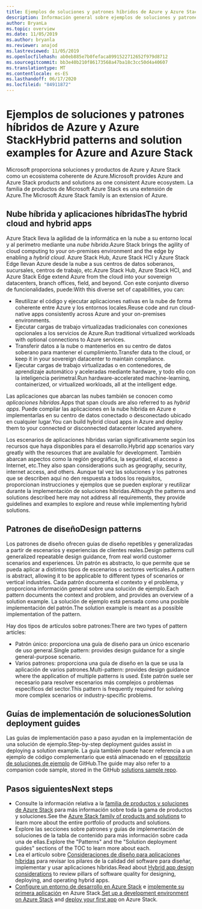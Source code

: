 ```yaml
---
title: Ejemplos de soluciones y patrones híbridos de Azure y Azure Stack Hub
description: Información general sobre ejemplos de soluciones y patrones híbridos para aprender y compilar soluciones híbridas en Azure y Azure Stack Hub.
author: BryanLa
ms.topic: overview
ms.date: 11/05/2019
ms.author: bryanla
ms.reviewer: anajod
ms.lastreviewed: 11/05/2019
ms.openlocfilehash: ab0eb885e7b0fefaca8991522712652f979d8712
ms.sourcegitcommit: bb3e40b210f86173568a47ba18c3cc50d4a40607
ms.translationtype: MT
ms.contentlocale: es-ES
ms.lasthandoff: 06/17/2020
ms.locfileid: "84911872"
---
```

# <a name="hybrid-patterns-and-solution-examples-for-azure-and-azure-stack"></a><span data-ttu-id="16e8e-103">Ejemplos de soluciones y patrones híbridos de Azure y Azure Stack</span><span class="sxs-lookup"><span data-stu-id="16e8e-103">Hybrid patterns and solution examples for Azure and Azure Stack</span></span>

<span data-ttu-id="16e8e-104">Microsoft proporciona soluciones y productos de Azure y Azure Stack como un ecosistema coherente de Azure.</span><span class="sxs-lookup"><span data-stu-id="16e8e-104">Microsoft provides Azure and Azure Stack products and solutions as one consistent Azure ecosystem.</span></span> <span data-ttu-id="16e8e-105">La familia de productos de Microsoft Azure Stack es una extensión de Azure.</span><span class="sxs-lookup"><span data-stu-id="16e8e-105">The Microsoft Azure Stack family is an extension of Azure.</span></span>

## <a name="the-hybrid-cloud-and-hybrid-apps"></a><span data-ttu-id="16e8e-106">Nube híbrida y aplicaciones híbridas</span><span class="sxs-lookup"><span data-stu-id="16e8e-106">The hybrid cloud and hybrid apps</span></span>

<span data-ttu-id="16e8e-107">Azure Stack lleva la agilidad de la informática en la nube a su entorno local y al perímetro mediante una *nube híbrida*.</span><span class="sxs-lookup"><span data-stu-id="16e8e-107">Azure Stack brings the agility of cloud computing to your on-premises environment and the edge by enabling a *hybrid cloud*.</span></span> <span data-ttu-id="16e8e-108">Azure Stack Hub, Azure Stack HCI y Azure Stack Edge llevan Azure desde la nube a sus centros de datos soberanos, sucursales, centros de trabajo, etc.</span><span class="sxs-lookup"><span data-stu-id="16e8e-108">Azure Stack Hub, Azure Stack HCI, and Azure Stack Edge extend Azure from the cloud into your sovereign datacenters, branch offices, field, and beyond.</span></span> <span data-ttu-id="16e8e-109">Con este conjunto diverso de funcionalidades, puede:</span><span class="sxs-lookup"><span data-stu-id="16e8e-109">With this diverse set of capabilities, you can:</span></span>

- <span data-ttu-id="16e8e-110">Reutilizar el código y ejecutar aplicaciones nativas en la nube de forma coherente entre Azure y los entornos locales.</span><span class="sxs-lookup"><span data-stu-id="16e8e-110">Reuse code and run cloud-native apps consistently across Azure and your on-premises environments.</span></span>
- <span data-ttu-id="16e8e-111">Ejecutar cargas de trabajo virtualizadas tradicionales con conexiones opcionales a los servicios de Azure.</span><span class="sxs-lookup"><span data-stu-id="16e8e-111">Run traditional virtualized workloads with optional connections to Azure services.</span></span>
- <span data-ttu-id="16e8e-112">Transferir datos a la nube o mantenerlos en su centro de datos soberano para mantener el cumplimiento.</span><span class="sxs-lookup"><span data-stu-id="16e8e-112">Transfer data to the cloud, or keep it in your sovereign datacenter to maintain compliance.</span></span>
- <span data-ttu-id="16e8e-113">Ejecutar cargas de trabajo virtualizadas o en contenedores, de aprendizaje automático y aceleradas mediante hardware, y todo ello con la inteligencia perimetral.</span><span class="sxs-lookup"><span data-stu-id="16e8e-113">Run hardware-accelerated machine-learning, containerized, or virtualized workloads, all at the intelligent edge.</span></span>

<span data-ttu-id="16e8e-114">Las aplicaciones que abarcan las nubes también se conocen como *aplicaciones híbridas*.</span><span class="sxs-lookup"><span data-stu-id="16e8e-114">Apps that span clouds are also referred to as *hybrid apps*.</span></span> <span data-ttu-id="16e8e-115">Puede compilar las aplicaciones en la nube híbrida en Azure e implementarlas en su centro de datos conectado o desconectado ubicado en cualquier lugar.</span><span class="sxs-lookup"><span data-stu-id="16e8e-115">You can build hybrid cloud apps in Azure and deploy them to your connected or disconnected datacenter located anywhere.</span></span>

<span data-ttu-id="16e8e-116">Los escenarios de aplicaciones híbridas varían significativamente según los recursos que haya disponibles para el desarrollo.</span><span class="sxs-lookup"><span data-stu-id="16e8e-116">Hybrid app scenarios vary greatly with the resources that are available for development.</span></span> <span data-ttu-id="16e8e-117">También abarcan aspectos como la región geográfica, la seguridad, el acceso a Internet, etc.</span><span class="sxs-lookup"><span data-stu-id="16e8e-117">They also span considerations such as geography, security, internet access, and others.</span></span> <span data-ttu-id="16e8e-118">Aunque tal vez las soluciones y los patrones que se describen aquí no den respuesta a todos los requisitos, proporcionan instrucciones y ejemplos que se pueden explorar y reutilizar durante la implementación de soluciones híbridas.</span><span class="sxs-lookup"><span data-stu-id="16e8e-118">Although the patterns and solutions described here may not address all requirements, they provide guidelines and examples to explore and reuse while implementing hybrid solutions.</span></span>

## <a name="design-patterns"></a><span data-ttu-id="16e8e-119">Patrones de diseño</span><span class="sxs-lookup"><span data-stu-id="16e8e-119">Design patterns</span></span>

<span data-ttu-id="16e8e-120">Los patrones de diseño ofrecen guías de diseño repetibles y generalizadas a partir de escenarios y experiencias de clientes reales.</span><span class="sxs-lookup"><span data-stu-id="16e8e-120">Design patterns cull generalized repeatable design guidance, from real world customer scenarios and experiences.</span></span> <span data-ttu-id="16e8e-121">Un patrón es abstracto, lo que permite que se pueda aplicar a distintos tipos de escenarios o sectores verticales.</span><span class="sxs-lookup"><span data-stu-id="16e8e-121">A pattern is abstract, allowing it to be applicable to different types of scenarios or vertical industries.</span></span> <span data-ttu-id="16e8e-122">Cada patrón documenta el contexto y el problema, y proporciona información general sobre una solución de ejemplo.</span><span class="sxs-lookup"><span data-stu-id="16e8e-122">Each pattern documents the context and problem, and provides an overview of a solution example.</span></span> <span data-ttu-id="16e8e-123">La solución de ejemplo está pensada como una posible implementación del patrón.</span><span class="sxs-lookup"><span data-stu-id="16e8e-123">The solution example is meant as a possible implementation of the pattern.</span></span>

<span data-ttu-id="16e8e-124">Hay dos tipos de artículos sobre patrones:</span><span class="sxs-lookup"><span data-stu-id="16e8e-124">There are two types of pattern articles:</span></span>

- <span data-ttu-id="16e8e-125">Patrón único: proporciona una guía de diseño para un único escenario de uso general.</span><span class="sxs-lookup"><span data-stu-id="16e8e-125">Single pattern: provides design guidance for a single general-purpose scenario.</span></span>
- <span data-ttu-id="16e8e-126">Varios patrones: proporciona una guía de diseño en la que se usa la aplicación de varios patrones.</span><span class="sxs-lookup"><span data-stu-id="16e8e-126">Multi-pattern: provides design guidance where the application of multiple patterns is used.</span></span> <span data-ttu-id="16e8e-127">Este patrón suele ser necesario para resolver escenarios más complejos o problemas específicos del sector.</span><span class="sxs-lookup"><span data-stu-id="16e8e-127">This pattern is frequently required for solving more complex scenarios or industry-specific problems.</span></span>

## <a name="solution-deployment-guides"></a><span data-ttu-id="16e8e-128">Guías de implementación de soluciones</span><span class="sxs-lookup"><span data-stu-id="16e8e-128">Solution deployment guides</span></span>

<span data-ttu-id="16e8e-129">Las guías de implementación paso a paso ayudan en la implementación de una solución de ejemplo.</span><span class="sxs-lookup"><span data-stu-id="16e8e-129">Step-by-step deployment guides assist in deploying a solution example.</span></span> <span data-ttu-id="16e8e-130">La guía también puede hacer referencia a un ejemplo de código complementario que está almacenado en el [repositorio de soluciones de ejemplo](https://github.com/Azure-Samples/azure-intelligent-edge-patterns) de GitHub.</span><span class="sxs-lookup"><span data-stu-id="16e8e-130">The guide may also refer to a companion code sample, stored in the GitHub [solutions sample repo](https://github.com/Azure-Samples/azure-intelligent-edge-patterns).</span></span>

## <a name="next-steps"></a><span data-ttu-id="16e8e-131">Pasos siguientes</span><span class="sxs-lookup"><span data-stu-id="16e8e-131">Next steps</span></span>

- <span data-ttu-id="16e8e-132">Consulte la información relativa a la [familia de productos y soluciones de Azure Stack](/azure-stack) para más información sobre toda la gama de productos y soluciones.</span><span class="sxs-lookup"><span data-stu-id="16e8e-132">See the [Azure Stack family of products and solutions](/azure-stack) to learn more about the entire portfolio of products and solutions.</span></span>
- <span data-ttu-id="16e8e-133">Explore las secciones sobre patrones y guías de implementación de soluciones de la tabla de contenido para más información sobre cada una de ellas.</span><span class="sxs-lookup"><span data-stu-id="16e8e-133">Explore the "Patterns" and the "Solution deployment guides" sections of the TOC to learn more about each.</span></span>
- <span data-ttu-id="16e8e-134">Lea el artículo sobre [Consideraciones de diseño para aplicaciones híbridas](overview-app-design-considerations.md) para revisar los pilares de la calidad del software para diseñar, implementar y usar aplicaciones híbridas.</span><span class="sxs-lookup"><span data-stu-id="16e8e-134">Read about [Hybrid app design considerations](overview-app-design-considerations.md) to review pillars of software quality for designing, deploying, and operating hybrid apps.</span></span>
- <span data-ttu-id="16e8e-135">[Configure un entorno de desarrollo en Azure Stack](/azure-stack/user/azure-stack-dev-start.md) e [implemente su primera aplicación](/azure-stack/user/azure-stack-dev-start-deploy-app.md) en Azure Stack.</span><span class="sxs-lookup"><span data-stu-id="16e8e-135">[Set up a development environment on Azure Stack](/azure-stack/user/azure-stack-dev-start.md) and [deploy your first app](/azure-stack/user/azure-stack-dev-start-deploy-app.md) on Azure Stack.</span></span>
